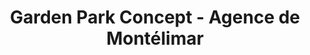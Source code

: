 ---
title: "Garden Park Concept - Agence de Montélimar"
url: /montelimar/garden-park-concept-agence-de-montelimar/
shop: meubles de jardin
---